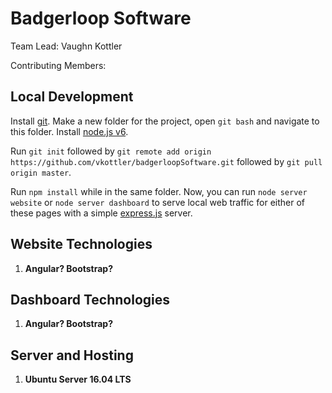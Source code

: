 # Badgerloop Software

Team Lead: Vaughn Kottler

Contributing Members:

## Local Development

Install [git](https://git-scm.com/). Make a new folder for the project, open `git bash` and navigate to this folder. Install [node.js v6](https://nodejs.org/en/).

Run `git init` followed by `git remote add origin https://github.com/vkottler/badgerloopSoftware.git` followed by `git pull origin master`.

Run `npm install` while in the same folder. Now, you can run `node server website` or `node server dashboard` to serve local web traffic for either of these pages with a simple [express.js](http://expressjs.com/) server.

## Website Technologies

1. **Angular? Bootstrap?**

## Dashboard Technologies

1. **Angular? Bootstrap?**

## Server and Hosting

1. **Ubuntu Server 16.04 LTS**
